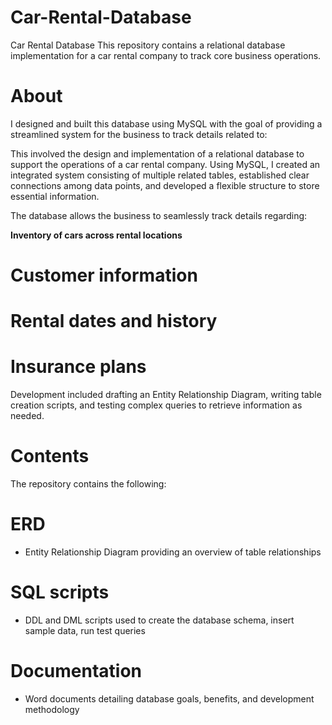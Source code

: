 # Car-Rental-Database

Car Rental Database
This repository contains a relational database implementation for a car rental company to track core business operations.

# **About**
I designed and built this database using MySQL with the goal of providing a streamlined system for the business to track details related to:

This involved the design and implementation of a relational database to support the operations of a car rental company. Using MySQL, I created an integrated system consisting of multiple related tables, established clear connections among data points, and developed a flexible structure to store essential information.

The database allows the business to seamlessly track details regarding:

 **Inventory of cars across rental locations**
# Customer information
# Rental dates and history
# Insurance plans

Development included drafting an Entity Relationship Diagram, writing table creation scripts, and testing complex queries to retrieve information as needed.

# **Contents**
The repository contains the following:

# ERD 
- Entity Relationship Diagram providing an overview of table relationships
# SQL scripts 
- DDL and DML scripts used to create the database schema, insert sample data, run test queries
# Documentation 
- Word documents detailing database goals, benefits, and development methodology
